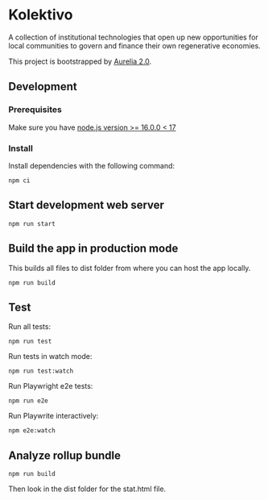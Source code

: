 # Kolektivo

A collection of institutional technologies that open up new opportunities for local communities to govern and finance their own regenerative economies.

This project is bootstrapped by [Aurelia 2.0](https://github.com/aurelia/new).

## Development

### Prerequisites
Make sure you have [node.js version >= 16.0.0 < 17](https://nodejs.org/en/)

### Install
Install dependencies with the following command:
```
npm ci
```

## Start development web server

    npm run start

## Build the app in production mode


This builds all files to dist folder from where you can host the app locally.

```
npm run build
```

## Test

Run all tests:

```
npm run test
```

Run tests in watch mode:

```
npm run test:watch
```

Run Playwright e2e tests:

```
npm run e2e
```

Run Playwrite interactively:

```
npm e2e:watch
```
## Analyze rollup bundle

```
npm run build
```

Then look in the dist folder for the stat.html file.